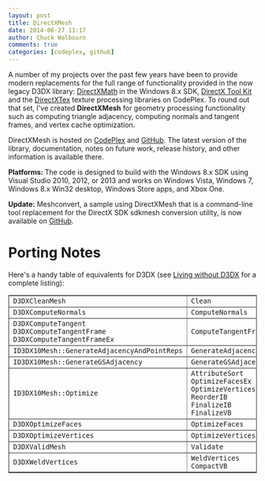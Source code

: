 ```yaml
---
layout: post
title: DirectXMesh
date: 2014-06-27 11:17
author: Chuck Walbourn
comments: true
categories: [codeplex, github]
---
```

A number of my projects over the past few years have been to provide modern replacements for the full range of functionality provided in the now legacy D3DX library: <a href="https://walbourn.github.io/introducing-directxmath/">DirectXMath</a> in the Windows 8.x SDK, <a href="https://walbourn.github.io/directxtk/">DirectX Tool Kit</a> and the <a href="https://walbourn.github.io/directxtex/">DirectXTex</a> texture processing libraries on CodePlex. To round out that set, I've created <strong>DirectXMesh</strong> for geometry processing functionality such as computing triangle adjacency, computing normals and tangent frames, and vertex cache optimization.
<!--more-->

DirectXMesh is hosted on <a href="http://go.microsoft.com/fwlink/?LinkID=324981">CodePlex</a> and <a href="https://github.com/Microsoft/DirectXMesh">GitHub</a>. The latest version of the library, documentation, notes on future work, release history, and other information is available there.

<strong>Platforms: </strong>The code is designed to build with the Windows 8.x SDK using Visual Studio 2010, 2012, or 2013 and works on Windows Vista, Windows 7, Windows 8.x Win32 desktop, Windows Store apps, and Xbox One.

<strong>Update:</strong> Meshconvert, a sample using DirectXMesh that is a command-line tool replacement for the DirectX SDK sdkmesh conversion utility, is now available on <a href="https://github.com/Microsoft/DirectXMesh/wiki/meshconvert">GitHub</a>.

<h1>Porting Notes</h1>

Here's a handy table of equivalents for D3DX (see <a href="https://walbourn.github.io/living-without-d3dx/">Living without D3DX</a> for a complete listing):

<table border="1">
<tbody>
<tr>
<td><code>D3DXCleanMesh</code></td>
<td><code>Clean</code></td>
</tr>
<tr>
<td><code>D3DXComputeNormals</code></td>
<td><code>ComputeNormals</code></td>
</tr>
<tr>
<td><code>D3DXComputeTangent
D3DXComputeTangentFrame
D3DXComputeTangentFrameEx</code></td>
<td><code>ComputeTangentFrame</code></td>
</tr>
<tr>
<td><code>ID3DX10Mesh::GenerateAdjacencyAndPointReps</code></td>
<td><code>GenerateAdjacencyAndPointReps</code></td>
</tr>
<tr>
<td><code>ID3DX10Mesh::GenerateGSAdjacency</code></td>
<td><code>GenerateGSAdjacency</code></td>
</tr>
<tr>
<td><code>ID3DX10Mesh::Optimize</code></td>
<td><code>AttributeSort
OptimizeFacesEx
OptimizeVertices
ReorderIB
FinalizeIB
FinalizeVB</code></td>
</tr>
<tr>
<td><code>D3DXOptimizeFaces</code></td>
<td><code>OptimizeFaces</code></td>
</tr>
<tr>
<td><code>D3DXOptimizeVertices</code></td>
<td><code>OptimizeVertices</code></td>
</tr>
<tr>
<td><code>D3DXValidMesh</code></td>
<td><code>Validate</code></td>
</tr>
<tr>
<td><code>D3DXWeldVertices</code></td>
<td><code>WeldVertices
CompactVB</code></td>
</tr>
</tbody>
</table>

